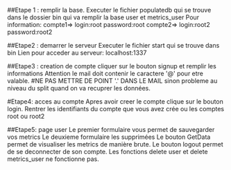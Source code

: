 ##Etape 1 : remplir la base.
Executer le fichier populatedb qui se trouve dans le dossier bin qui va remplir la base user et metrics_user
Pour information:
compte1=> login:root password:root
compte2=> login:root2 password:root2

##Etape2 : demarrer le serveur
Executer le fichier start qui se trouve dans bin
Lien pour acceder au serveur: localhost:1337

##Etape3 : creation de compte
cliquer sur le bouton signup et remplir les informations
Attention le mail doit contenir le caractere '@' pour etre valable.
#NE PAS METTRE DE POINT '.' DANS LE MAIL sinon probleme au niveau du split quand on va recuprer les données.

#Etape4: acces au compte
Apres avoir creer le compte clique sur le bouton login.
Rentrer les identifiants du compte que vous avez crée ou les comptes root ou root2

##Etape5: page user
Le premier formulaire vous permet de sauvegarder vos metrics
Le deuxieme formulaire les supprimées
Le bouton GetData permet de visualiser les metrics de manière brute.
Le bouton logout permet de se deconnecter de son compte.
Les fonctions delete user et delete metrics_user ne fonctionne pas.
